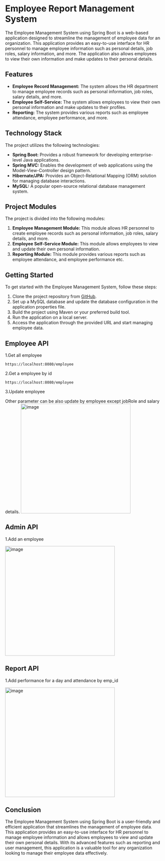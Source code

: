 # Employee Report Management System

The Employee Management System using Spring Boot is a web-based application designed to streamline the management of employee data for an organization. This application provides an easy-to-use interface for HR personnel to manage employee information such as personal details, job roles, salary information, and more. The application also allows employees to view their own information and make updates to their personal details.

## Features

- **Employee Record Management:** The system allows the HR department to manage employee records such as personal information, job roles, salary details, and more.
- **Employee Self-Service:** The system allows employees to view their own personal information and make updates to their profiles.
- **Reporting:** The system provides various reports such as employee attendance, employee performance, and more.

## Technology Stack

The project utilizes the following technologies:

- **Spring Boot:** Provides a robust framework for developing enterprise-level Java applications.
- **Spring MVC:** Enables the development of web applications using the Model-View-Controller design pattern.
- **Hibernate/JPA:** Provides an Object-Relational Mapping (ORM) solution for managing database interactions.
- **MySQL:** A popular open-source relational database management system.

## Project Modules

The project is divided into the following modules:

1. **Employee Management Module:** This module allows HR personnel to create employee records such as personal information, job roles, salary details, and more.
2. **Employee Self-Service Module:** This module allows employees to view and update their own personal information.
3. **Reporting Module:** This module provides various reports such as employee attendance, and employee performance etc.

## Getting Started

To get started with the Employee Management System, follow these steps:

1. Clone the project repository from [GitHub](https://github.com/satyam1459/Employee_Report).
2. Set up a MySQL database and update the database configuration in the application properties file.
3. Build the project using Maven or your preferred build tool.
4. Run the application on a local server.
5. Access the application through the provided URL and start managing employee data.

## Employee API
1.Get all employee

```
https://localhost:8080/employee
```
2.Get a employee by id
```
https://localhost:8080/employee
```
3.Update employee

   Other parameter can be also update by employee except jobRole and salary details.
<img width="356" alt="image" src="https://github.com/satyam1459/Employee_Report/assets/114183531/58a3d40b-e722-486a-9bbc-c5b7554ffa69">


## Admin API
1.Add an employee

<img width="356" alt="image" src="https://github.com/satyam1459/Employee_Report/assets/114183531/b022dde3-7d7d-4e4c-954f-3eb4ef2d3de2">


## Report API
1.Add performance for a day and attendance by emp_id

<img width="356" alt="image" src="https://github.com/satyam1459/Employee_Report/assets/114183531/a005c925-a443-4020-84cb-4f6a38a3b3d6">

## Conclusion

The Employee Management System using Spring Boot is a user-friendly and efficient application that streamlines the management of employee data. This application provides an easy-to-use interface for HR personnel to manage employee information and allows employees to view and update their own personal details. With its advanced features such as reporting and user management, this application is a valuable tool for any organization looking to manage their employee data effectively.
